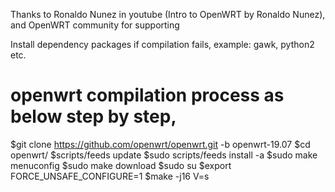 Thanks to Ronaldo Nunez in youtube (Intro to OpenWRT by Ronaldo Nunez),
and OpenWRT community for supporting

Install dependency packages if compilation fails, example: gawk, python2 etc.

# openwrt compilation process as below step by step,

$git clone https://github.com/openwrt/openwrt.git -b openwrt-19.07
$cd openwrt/
$scripts/feeds update
$sudo scripts/feeds install -a
$sudo make menuconfig
$sudo make download
$sudo su
$export FORCE_UNSAFE_CONFIGURE=1
$make -j16 V=s
